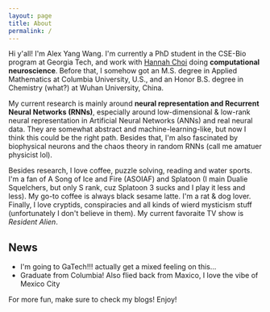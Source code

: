 ```yaml
---
layout: page
title: About
permalink: /
---
```


Hi y'all! I'm Alex Yang Wang. I'm currently a PhD student in the CSE-Bio program at Georgia Tech, and work with [Hannah Choi](https://hannahchoi.math.gatech.edu) doing **computational neuroscience**. Before that, I somehow got an M.S. degree in Applied Mathematics at Columbia University, U.S., and an Honor B.S. degree in Chemistry (what?) at Wuhan University, China. 

My current research is mainly around **neural representation and Recurrent Neural Networks (RNNs)**, especially around low-dimensional & low-rank neural representation in Artificial Neural Networks (ANNs) and real neural data. They are somewhat abstract and machine-learning-like, but now I think this could be the right path. Besides that, I'm also fascinated by biophysical neurons and the chaos theory in random RNNs (call me amatuer physicist lol). 

Besides research, I love coffee, puzzle solving, reading and water sports. I'm a fan of A Song of Ice and Fire (ASOIAF) and Splatoon (I main Dualie Squelchers, but only S rank, cuz Splatoon 3 sucks and I play it less and less). My go-to coffee is always black sesame latte. I'm a rat & dog lover. Finally, I love cryptids, conspiracies and all kinds of wierd mysticism stuff (unfortunately I don't believe in them). My current favoraite TV show is *Resident Alien*. 



## News

- I'm going to GaTech!!! actually get a mixed feeling on this...
- Graduate from Columbia! Also flied back from Maxico, I love the vibe of Mexico City

For more fun, make sure to check my blogs! Enjoy!
